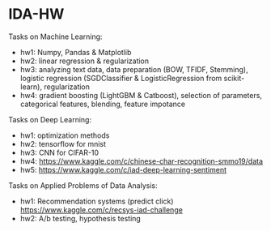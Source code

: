 # IDA-HW
Tasks on Machine Learning:
* hw1: Numpy, Pandas & Matplotlib
* hw2: linear regression & regularization
* hw3: analyzing text data, data preparation (BOW, TFIDF, Stemming), logistic regression (SGDClassifier & LogisticRegression from scikit-learn), regularization
* hw4: gradient boosting (LightGBM & Catboost), selection of parameters, categorical features, blending, feature impotance


Tasks on Deep Learning:
* hw1: optimization methods
* hw2: tensorflow for mnist
* hw3: CNN for CIFAR-10
* hw4: https://www.kaggle.com/c/chinese-char-recognition-smmo19/data
* hw5: https://www.kaggle.com/c/iad-deep-learning-sentiment


Tasks on Applied Problems of Data Analysis:
* hw1: Recommendation systems (predict click) https://www.kaggle.com/c/recsys-iad-challenge
* hw2: A/b testing, hypothesis testing
